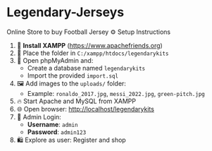 # Legendary-Jerseys
Online Store to buy Football Jersey
⚙️ Setup Instructions

1. 🧩 **Install XAMPP** (https://www.apachefriends.org)
2. 📂 Place the folder in `C:/xampp/htdocs/legendarykits`
3. 🧬 Open phpMyAdmin and:
    - Create a database named `legendarykits`
    - Import the provided `import.sql`
4. 🖼️ Add images to the `uploads/` folder:
    - Example: `ronaldo_2017.jpg`, `messi_2022.jpg`, `green-pitch.jpg`
5. 🔥 Start Apache and MySQL from XAMPP
6. 🌐 Open browser: [http://localhost/legendarykits](http://localhost/legendarykits)
7. 👤 Admin Login:
    - **Username**: `admin`
    - **Password**: `admin123`
8. 🛍️ Explore as user: Register and shop
